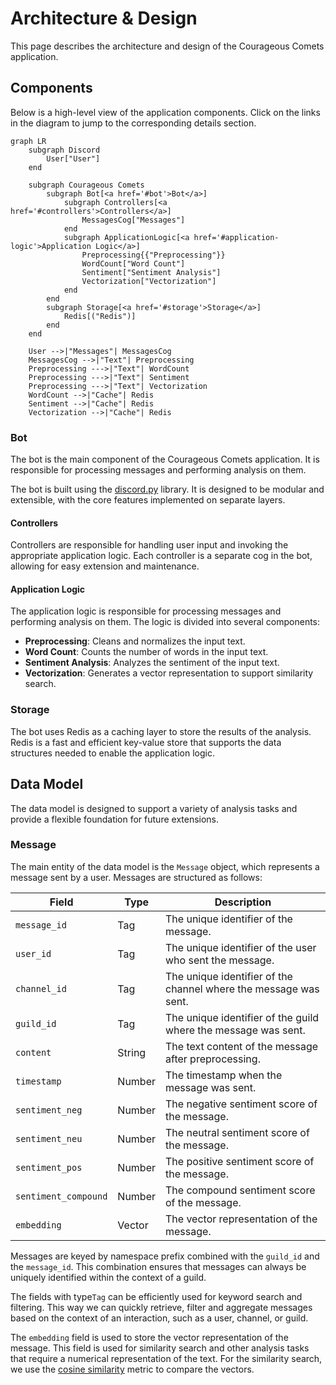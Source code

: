 # Architecture & Design

This page describes the architecture and design of the Courageous Comets application.

## Components

Below is a high-level view of the application components. Click on the links in the diagram to jump to the
corresponding details section.

```mermaid
graph LR
    subgraph Discord
        User["User"]
    end

    subgraph Courageous Comets
        subgraph Bot[<a href='#bot'>Bot</a>]
            subgraph Controllers[<a href='#controllers'>Controllers</a>]
                MessagesCog["Messages"]
            end
            subgraph ApplicationLogic[<a href='#application-logic'>Application Logic</a>]
                Preprocessing{{"Preprocessing"}}
                WordCount["Word Count"]
                Sentiment["Sentiment Analysis"]
                Vectorization["Vectorization"]
            end
        end
        subgraph Storage[<a href='#storage'>Storage</a>]
            Redis[("Redis")]
        end
    end

    User -->|"Messages"| MessagesCog
    MessagesCog -->|"Text"| Preprocessing
    Preprocessing --->|"Text"| WordCount
    Preprocessing --->|"Text"| Sentiment
    Preprocessing --->|"Text"| Vectorization
    WordCount -->|"Cache"| Redis
    Sentiment -->|"Cache"| Redis
    Vectorization -->|"Cache"| Redis
```

### Bot

The bot is the main component of the Courageous Comets application. It is responsible for processing messages
and performing analysis on them.

The bot is built using the [discord.py](https://discordpy.readthedocs.io/en/stable/) library. It is designed to
be modular and extensible, with the core features implemented on separate layers.

#### Controllers

Controllers are responsible for handling user input and invoking the appropriate application logic. Each controller
is a separate cog in the bot, allowing for easy extension and maintenance.

#### Application Logic

The application logic is responsible for processing messages and performing analysis on them. The logic is divided
into several components:

- **Preprocessing**: Cleans and normalizes the input text.
- **Word Count**: Counts the number of words in the input text.
- **Sentiment Analysis**: Analyzes the sentiment of the input text.
- **Vectorization**: Generates a vector representation to support similarity search.

### Storage

The bot uses Redis as a caching layer to store the results of the analysis. Redis is a fast and efficient key-value
store that supports the data structures needed to enable the application logic.

## Data Model

The data model is designed to support a variety of analysis tasks and provide a flexible foundation for future
extensions.

### Message

The main entity of the data model is the `Message` object, which represents a message sent by a user. Messages
are structured as follows:

| Field                | Type   | Description                                                      |
| -------------------- | ------ | ---------------------------------------------------------------- |
| `message_id`         | Tag    | The unique identifier of the message.                            |
| `user_id`            | Tag    | The unique identifier of the user who sent the message.          |
| `channel_id`         | Tag    | The unique identifier of the channel where the message was sent. |
| `guild_id`           | Tag    | The unique identifier of the guild where the message was sent.   |
| `content`            | String | The text content of the message after preprocessing.             |
| `timestamp`          | Number | The timestamp when the message was sent.                         |
| `sentiment_neg`      | Number | The negative sentiment score of the message.                     |
| `sentiment_neu`      | Number | The neutral sentiment score of the message.                      |
| `sentiment_pos`      | Number | The positive sentiment score of the message.                     |
| `sentiment_compound` | Number | The compound sentiment score of the message.                     |
| `embedding`          | Vector | The vector representation of the message.                        |

Messages are keyed by namespace prefix combined with the `guild_id` and the `message_id`. This combination ensures
that messages can always be uniquely identified within the context of a guild.

The fields with type`Tag` can be efficiently used for keyword search and filtering. This way we can quickly retrieve,
filter and aggregate messages based on the context of an interaction, such as a user, channel, or guild.

The `embedding` field is used to store the vector representation of the message. This field is used for
similarity search and other analysis tasks that require a numerical representation of the text. For the similarity
search, we use the [cosine similarity](https://en.wikipedia.org/wiki/Cosine_similarity) metric to compare the vectors.
